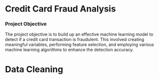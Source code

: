 # Credit Card Fraud Analysis

### Project Objective 
The project objective is to build up an effective machine learning model to detect if a credit card transaction is fraudulent. This involved creating meaningful variables, performing feature selection, and employing various machine learning algorithms to enhance the detection accuracy.

# Data Cleaning 
